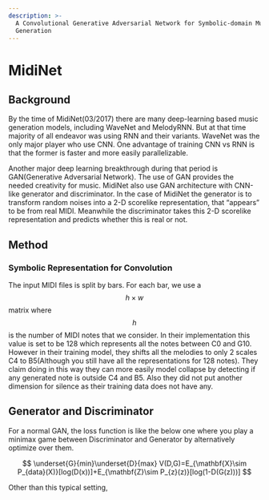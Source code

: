 ```yaml
---
description: >-
  A Convolutional Generative Adversarial Network for Symbolic-domain Music
  Generation
---
```


# MidiNet

## Background

By the time of MidiNet\(03/2017\) there are many deep-learning based music generation models, including WaveNet and MelodyRNN. But at that time majority of all endeavor was using RNN and their variants. WaveNet was the only major player who use CNN. One advantage of training CNN vs RNN is that the former is faster and more easily parallelizable. 

Another major deep learning breakthrough during that period is GAN\(Generative Adversarial Network\). The use of GAN provides the needed creativity for music. MidiNet also use GAN architecture with CNN-like generator and discriminator. In the case of MidiNet the generator is to transform random noises into a 2-D scorelike representation, that “appears” to be from real MIDI. Meanwhile the discriminator takes this 2-D scorelike representation and predicts whether this is real or not.

## Method

### Symbolic Representation for Convolution

The input MIDI files is split by bars. For each bar, we use a $$h\times w$$ matrix where $$h$$ is the number of MIDI notes that we consider. In their implementation this value is set to be 128 which represents all the notes between C0 and G10. However in their training model, they shifts all the melodies to only 2 scales C4 to B5\(Although you still have all the representations for 128 notes\). They claim doing in this way they can more easily model collapse by detecting if any generated note is outside C4 and B5. Also they did not put another dimension for silence as their training data does not have any.

## Generator and Discriminator

For a normal GAN, the loss function is like the below one where you play a minimax game between Discriminator and Generator by alternatively optimize over them.

$$
\underset{G}{min}\underset{D}{max} V(D,G)=E_{\mathbf{X}\sim P_{data}(X)}[log(D(x))]+E_{\mathbf{Z}\sim P_{z}(z)}[log(1-D(G(z)))]
$$

Other than this typical setting,   





